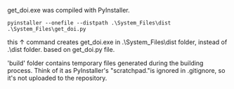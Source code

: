 get_doi.exe  was compiled with PyInstaller.

```
pyinstaller --onefile --distpath .\System_Files\dist .\System_Files\get_doi.py
```
this ↑ command creates get_doi.exe in .\System_Files\dist folder, instead of .\dist folder. based on get_doi.py file.


'build' folder contains temporary files generated during the building process. Think of it as PyInstaller's "scratchpad."is ignored in .gitignore, so it's not uploaded to the repository.


